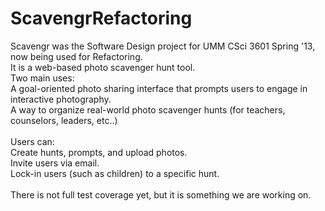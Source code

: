ScavengrRefactoring
===================
Scavengr was the Software Design project for UMM CSci 3601 Spring '13, now being used for Refactoring.<br>
It is a web-based photo scavenger hunt tool.<br>
Two main uses:<br>
A goal-oriented photo sharing interface that prompts users to engage in interactive photography.<br>
A way to organize real-world photo scavenger hunts (for teachers, counselors, leaders, etc..)<br><br>
Users can:<br> Create hunts, prompts, and upload photos.<br>
Invite users via email.<br>
Lock-in users (such as children) to a specific hunt.<br><br>
There is not full test coverage yet, but it is something we are working on.
